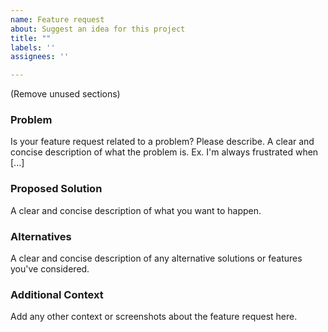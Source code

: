 ```yaml
---
name: Feature request
about: Suggest an idea for this project
title: ""
labels: ''
assignees: ''

---
```

(Remove unused sections)


### Problem
Is your feature request related to a problem? Please describe.
A clear and concise description of what the problem is. Ex. I'm always frustrated when [...]

### Proposed Solution
A clear and concise description of what you want to happen.

### Alternatives
A clear and concise description of any alternative solutions or features you've considered.

### Additional Context
Add any other context or screenshots about the feature request here.
